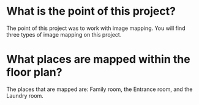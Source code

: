 # What is the point of this project?
The point of this project was to work with image mapping. You will find three types of image mapping on this project. 

# What places are mapped within the floor plan?
The places that are mapped are: Family room, the Entrance room, and the Laundry room.  
